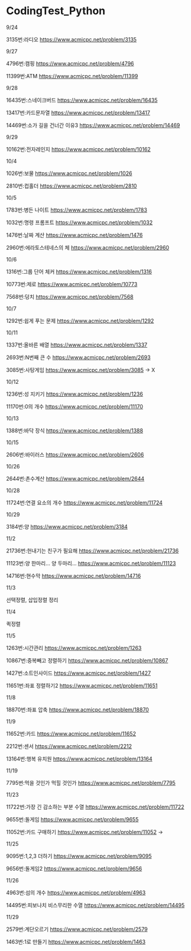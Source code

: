 # CodingTest_Python

9/24

3135번:라디오 https://www.acmicpc.net/problem/3135 



9/27

4796번:캠핑 https://www.acmicpc.net/problem/4796

11399번:ATM https://www.acmicpc.net/problem/11399


9/28

16435번:스네이크버드 https://www.acmicpc.net/problem/16435

13417번:카드문자열 https://www.acmicpc.net/problem/13417

14469번:소가 길을 건너간 이유3 https://www.acmicpc.net/problem/14469

9/29

10162번:전자레인지 https://www.acmicpc.net/problem/10162

10/4

1026번:보물 https://www.acmicpc.net/problem/1026

2810번:컵홀더 https://www.acmicpc.net/problem/2810

10/5

1783번:병든 나이트 https://www.acmicpc.net/problem/1783

1032번:명령 프롬프트 https://www.acmicpc.net/problem/1032

1476번:날짜 계산 https://www.acmicpc.net/problem/1476

2960번:에라토스테네스의 체  https://www.acmicpc.net/problem/2960

10/6

1316번:그룹 단어 체커 https://www.acmicpc.net/problem/1316

10773번:제로 https://www.acmicpc.net/problem/10773

7568번:덩치 https://www.acmicpc.net/problem/7568

10/7

1292번:쉽게 푸는 문제 https://www.acmicpc.net/problem/1292

10/11

1337번:올바른 배열 https://www.acmicpc.net/problem/1337

2693번:N번째 큰 수 https://www.acmicpc.net/problem/2693

3085번:사탕게임 https://www.acmicpc.net/problem/3085   -> X 

10/12

1236번:성 지키기 https://www.acmicpc.net/problem/1236

11170번:0의 개수 https://www.acmicpc.net/problem/11170


10/13

1388번:바닥 장식 https://www.acmicpc.net/problem/1388

10/15

2606번:바이러스 https://www.acmicpc.net/problem/2606

10/26

2644번:촌수계산 https://www.acmicpc.net/problem/2644

10/28

11724번:연결 요소의 개수 https://www.acmicpc.net/problem/11724

10/29

3184번:양 https://www.acmicpc.net/problem/3184

11/2

21736번:헌내기는 친구가 필요해 https://www.acmicpc.net/problem/21736

11123번:양 한마리... 양 두마리... https://www.acmicpc.net/problem/11123

14716번:현수막 https://www.acmicpc.net/problem/14716

11/3

선택정렬, 삽입정렬 정리

11/4

퀵정렬

11/5

1263번:시간관리 https://www.acmicpc.net/problem/1263

10867번:중복빼고 정렬하기 https://www.acmicpc.net/problem/10867

1427번:소트인사이드 https://www.acmicpc.net/problem/1427

11651번:좌표 정렬하기2 https://www.acmicpc.net/problem/11651

11/8

18870번:좌표 압축 https://www.acmicpc.net/problem/18870

11/9

11652번:카드 https://www.acmicpc.net/problem/11652

2212번:센서 https://www.acmicpc.net/problem/2212

13164번:행복 유치원 https://www.acmicpc.net/problem/13164

11/19

7795번:먹을 것인가 먹힐 것인가 https://www.acmicpc.net/problem/7795

11/23

11722번:가장 긴 감소하는 부분 수열 https://www.acmicpc.net/problem/11722

9655번:돌게임 https://www.acmicpc.net/problem/9655

11052번:카드 구매하기 https://www.acmicpc.net/problem/11052 -> 

11/25

9095번:1,2,3 더하기 https://www.acmicpc.net/problem/9095

9656번:돌게임2 https://www.acmicpc.net/problem/9656

11/26

4963번:섬의 개수 https://www.acmicpc.net/problem/4963

14495번:피보나치 비스무리한 수열 https://www.acmicpc.net/problem/14495

11/29

2579번:계단오르기 https://www.acmicpc.net/problem/2579

1463번:1로 만들기 https://www.acmicpc.net/problem/1463
